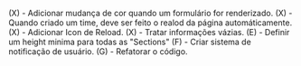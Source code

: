 (X) - Adicionar mudança de cor quando um formulário for renderizado.
(X) - Quando criado um time, deve ser feito o realod da página automáticamente.
(X) - Adicionar Icon de Reload.
(X) - Tratar informações vázias.
(E) - Definir um height minima para todas as "Sections"
(F) - Criar sistema de notificação de usuário.
(G) - Refatorar o código.
